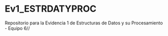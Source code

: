 # Ev1_ESTRDATYPROC
Repositorio para la Evidencia 1 de Estructuras de Datos y su Procesamiento - Equipo 6//
